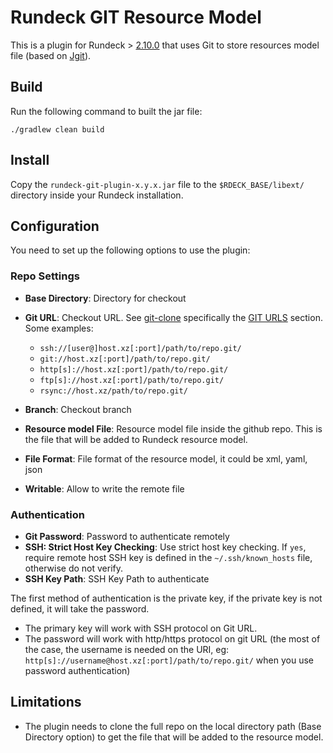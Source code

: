 # Rundeck GIT Resource Model

This is a plugin for Rundeck > [2.10.0](http://rundeck.org/) that uses Git to store resources model file (based on [Jgit](https://www.eclipse.org/jgit/)).


## Build

Run the following command to built the jar file:

```
./gradlew clean build
```


## Install

Copy the `rundeck-git-plugin-x.y.x.jar` file to the `$RDECK_BASE/libext/` directory inside your Rundeck installation.


## Configuration

You need to set up the following options to use the plugin:

### Repo Settings

* **Base Directory**: Directory for checkout
* **Git URL**: Checkout URL.
    See [git-clone](https://www.kernel.org/pub/software/scm/git/docs/git-clone.html)
    specifically the [GIT URLS](https://www.kernel.org/pub/software/scm/git/docs/git-clone.html#URLS) section.
    Some examples:
    * `ssh://[user@]host.xz[:port]/path/to/repo.git/`
    * `git://host.xz[:port]/path/to/repo.git/`
    * `http[s]://host.xz[:port]/path/to/repo.git/`
    * `ftp[s]://host.xz[:port]/path/to/repo.git/`
    * `rsync://host.xz/path/to/repo.git/`

* **Branch**: Checkout branch
* **Resource model File**: Resource model file inside the github repo. This is the file that will be added to Rundeck resource model.
* **File Format**:  File format of the resource model, it could be xml, yaml, json
* **Writable**: Allow to write the remote file

### Authentication

* **Git Password**: Password to authenticate remotely
* **SSH: Strict Host Key Checking**: Use strict host key checking.
If `yes`, require remote host SSH key is defined in the `~/.ssh/known_hosts` file, otherwise do not verify.
* **SSH Key Path**: SSH Key Path to authenticate

The first method of authentication is the private key, if the private key is not defined, it will take the password. 

* The primary key will work with SSH protocol on Git URL. 
* The password will work with http/https protocol on git URL (the most of the case, the username is needed on the URI, eg: `http[s]://username@host.xz[:port]/path/to/repo.git/`  when you use password authentication)

## Limitations

* The plugin needs to clone the full repo on the local directory path (Base Directory option) to get the file that will be added to the resource model.

